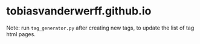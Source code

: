 # tobiasvanderwerff.github.io

Note: run `tag_generator.py` after creating new tags, to update the list of tag html pages.
